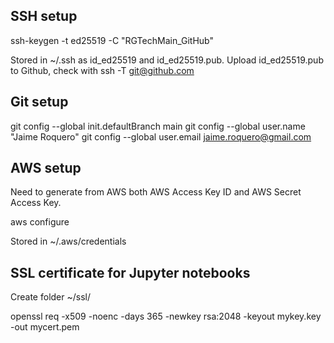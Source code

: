 ## SSH setup

ssh-keygen -t ed25519 -C "RGTechMain_GitHub"

Stored in ~/.ssh as id_ed25519 and id_ed25519.pub.
Upload id_ed25519.pub to Github, check with ssh -T git@github.com

## Git setup

git config --global init.defaultBranch main
git config --global user.name "Jaime Roquero"
git config --global user.email jaime.roquero@gmail.com

## AWS setup

Need to generate from AWS both AWS Access Key ID and AWS Secret Access Key.

aws configure

Stored in ~/.aws/credentials

## SSL certificate for Jupyter notebooks

Create folder ~/ssl/

openssl req -x509 -noenc -days 365 -newkey rsa:2048 -keyout mykey.key -out mycert.pem
